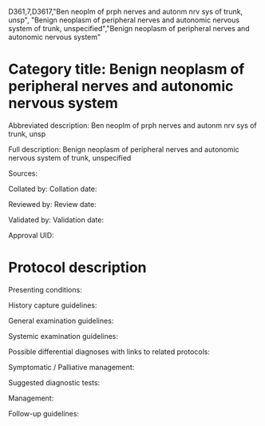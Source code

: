 D361,7,D3617,"Ben neoplm of prph nerves and autonm nrv sys of trunk, unsp", "Benign neoplasm of peripheral nerves and autonomic nervous system of trunk, unspecified","Benign neoplasm of peripheral nerves and autonomic nervous system"
# Category title: Benign neoplasm of peripheral nerves and autonomic nervous system

Abbreviated description: Ben neoplm of prph nerves and autonm nrv sys of trunk, unsp

Full description: Benign neoplasm of peripheral nerves and autonomic nervous system of trunk, unspecified

Sources:

Collated by:
Collation date:

Reviewed by:
Review date:

Validated by:
Validation date:

Approval UID:

# Protocol description

Presenting conditions:

History capture guidelines:

General examination guidelines:

Systemic examination guidelines:

Possible differential diagnoses with links to related protocols:

Symptomatic / Palliative management:

Suggested diagnostic tests:

Management:

Follow-up guidelines:
